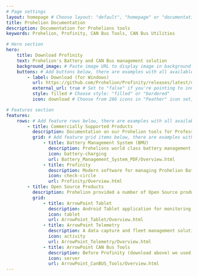 ```yaml
---
# Page settings
layout: homepage # Choose layout: "default", "homepage" or "documentation-archive"
title: Prohelion Documentation
description: Documentation for Prohelions tools
keywords: Prohelion, Profinity, CAN Bus Tools, CAN Bus Utilities

# Hero section
hero:
    title: Download Profinity
    text: Prohelion's Battery and CAN Bus management solution
    background_image: # Paste image URL to display image in background of hero section
    buttons: # Add buttons below, there are examples with all available options
        - label: Download (for Windows)
          url: https://github.com/Prohelion/Profinity/releases/latest/download/Profinity.install.msi
          external_url: true # Set to "false" if you're pointing to inner page
          style: filled # Choose style: "filled" or "bordered"
          icon: download # Choose from 266 icons in "Feather" icon set, list of all icons is available here - https://feathericons.com

# Features section
features:
    rows: # Add feature rows below, there are examples with all available options
        - title: Commercially Supported Products
          description: Documentation on our Prohelion tools for Professional Battery Management and CAN Bus power users.
          grid: # Add feature grid items below, there are examples with all available options
              - title: Battery Management System (BMU)
                description: Prohelions world class battery management system, used for racing, automotive and fixed location solutions
                icon: battery-charging 
                url: Battery_Management_System_PDF/Overview.html
              - title: Profinity
                description: Modern software for managing Prohelion Batteries and other CAN Bus based solutions.
                icon: check-circle
                url: Profinity/Overview.html
        - title: Open Source Products
          description: Prohelion provided a number of Open Source products to support our racing heritage and electric vehicle teams from around the world, called ArrowPoint
          grid:
              - title: ArrowPoint Tablet
                description: Android Tablet application for monitoring batteries and solar arrays built using Prohelion technologies.
                icon: tablet
                url: ArrowPoint_Tablet/Overview.html
              - title: ArrowPoint Telemetry
                description: A data capture and fleet management solution for solar electric and electric vehicle racing car teams
                icon: activity
                url: ArrowPoint_Telemetry/Overview.html
              - title: ArrowPoint CAN Bus Tools
                description: Before Profinity (download above) we used the ArrowPoint CAN Bus tools, this release is provided open source to help you learn how to develop CAN Bus solutions
                icon: server
                url: ArrowPoint_CanBUS_Tools/Overview.html
---
```

